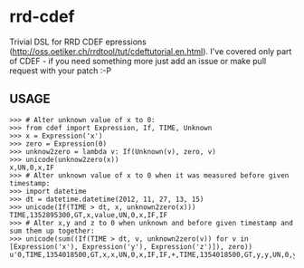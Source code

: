 rrd-cdef
========

Trivial DSL for RRD CDEF epressions (http://oss.oetiker.ch/rrdtool/tut/cdeftutorial.en.html). I've covered only part of CDEF - if you need something more just add an issue or make pull request with your patch :-P

USAGE
-----

    >>> # Alter unknown value of x to 0:
    >>> from cdef import Expression, If, TIME, Unknown
    >>> x = Expression('x')
    >>> zero = Expression(0)
    >>> unknow2zero = lambda v: If(Unknown(v), zero, v)
    >>> unicode(unknow2zero(x))
    x,UN,0,x,IF
    >>> # Alter unknown value of x to 0 when it was measured before given timestamp:
    >>> import datetime
    >>> dt = datetime.datetime(2012, 11, 27, 13, 15)
    >>> unicode(If(TIME > dt, x, unknown2zero(x)))
    TIME,1352895300,GT,x,value,UN,0,x,IF,IF
    >>> # Alter x,y and z to 0 when unknown and before given timestamp and sum them up together:
    >>> unicode(sum((If(TIME > dt, v, unknown2zero(v)) for v in [Expression('x'), Expression('y'), Expression('z')]), zero))
    u'0,TIME,1354018500,GT,x,x,UN,0,x,IF,IF,+,TIME,1354018500,GT,y,y,UN,0,y,IF,IF,+,TIME,1354018500,GT,z,z,UN,0,z,IF,IF,+'
